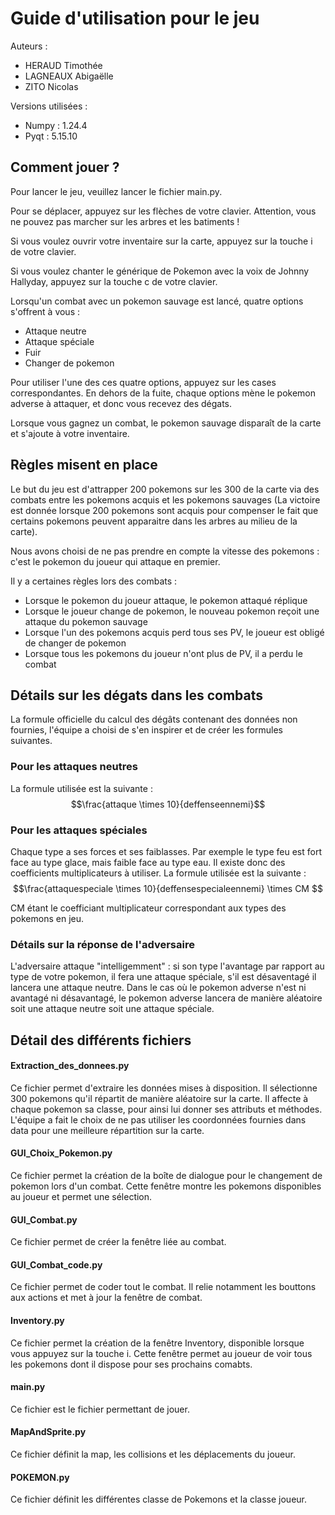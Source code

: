 # Guide d'utilisation pour le jeu
Auteurs :
- HERAUD Timothée
- LAGNEAUX Abigaëlle
- ZITO Nicolas

Versions utilisées :
  - Numpy : 1.24.4
  - Pyqt : 5.15.10

## Comment jouer ?
Pour lancer le jeu, veuillez lancer le fichier main.py.

Pour se déplacer, appuyez sur les flèches de votre clavier. 
Attention, vous ne pouvez pas marcher sur les arbres et les batiments !

Si vous voulez ouvrir votre inventaire sur la carte, appuyez sur la touche i de votre clavier.

Si vous voulez chanter le générique de Pokemon avec la voix de Johnny Hallyday, appuyez sur la touche c de votre clavier.

Lorsqu'un combat avec un pokemon sauvage est lancé, quatre options s'offrent à vous :
  - Attaque neutre
  - Attaque spéciale
  - Fuir
  - Changer de pokemon

Pour utiliser l'une des ces quatre options, appuyez sur les cases correspondantes.
En dehors de la fuite, chaque options mène le pokemon adverse à attaquer, et donc vous recevez des dégats.

Lorsque vous gagnez un combat, le pokemon sauvage disparaît de la carte et s'ajoute à votre inventaire.

## Règles misent en place
Le but du jeu est d'attrapper 200 pokemons sur les 300 de la carte via des combats entre les pokemons acquis et les pokemons sauvages (La victoire est donnée lorsque 200 pokemons sont acquis pour compenser le fait que certains pokemons peuvent apparaitre dans les arbres au milieu de la carte).

Nous avons choisi de ne pas prendre en compte la vitesse des pokemons : c'est le pokemon du joueur qui attaque en premier.

Il y a certaines règles lors des combats :
  - Lorsque le pokemon du joueur attaque, le pokemon attaqué réplique
  - Lorsque le joueur change de pokemon, le nouveau pokemon reçoit une attaque du pokemon sauvage
  - Lorsque l'un des pokemons acquis perd tous ses PV, le joueur est obligé de changer de pokemon
  - Lorsque tous les pokemons du joueur n'ont plus de PV, il a perdu le combat

## Détails sur les dégats dans les combats

La formule officielle du calcul des dégâts contenant des données non fournies, l'équipe a choisi de s'en inspirer et de créer les formules suivantes.

### Pour les attaques neutres
La formule utilisée est la suivante :
$$\frac{attaque \times 10}{deffenseennemi}$$

### Pour les attaques spéciales
Chaque type a ses forces et ses faiblasses. Par exemple le type feu est fort face au type glace, mais faible face au type eau. Il existe donc des coefficients multiplicateurs à utiliser.
La formule utilisée est la suivante :
$$\frac{attaquespeciale \times 10}{deffensespecialeennemi} \times CM $$

CM étant le coefficiant multiplicateur correspondant aux types des pokemons en jeu.

### Détails sur la réponse de l'adversaire
L'adversaire attaque "intelligemment" : si son type l'avantage par rapport au type de votre pokemon, il fera une attaque spéciale, s'il est désaventagé il lancera une attaque neutre.
Dans le cas où le pokemon adverse n'est ni avantagé ni désavantagé, le pokemon adverse lancera de manière aléatoire soit une attaque neutre soit une attaque spéciale.

## Détail des différents fichiers

#### Extraction_des_donnees.py
Ce fichier permet d'extraire les données mises à disposition. Il sélectionne 300 pokemons qu'il répartit de manière aléatoire sur la carte.
Il affecte à chaque pokemon sa classe, pour ainsi lui donner ses attributs et méthodes.
L'équipe a fait le choix de ne pas utiliser les coordonnées fournies dans data pour une meilleure répartition sur la carte.

#### GUI_Choix_Pokemon.py
Ce fichier permet la création de la boîte de dialogue pour le changement de pokemon lors d'un combat.
Cette fenêtre montre les pokemons disponibles au joueur et permet une sélection.

#### GUI_Combat.py
Ce fichier permet de créer la fenêtre liée au combat. 

#### GUI_Combat_code.py
Ce fichier permet de coder tout le combat. Il relie notamment les bouttons aux actions et met à jour la fenêtre de combat.

#### Inventory.py
Ce fichier permet la création de la fenêtre Inventory, disponible lorsque vous appuyez sur la touche i.
Cette fenêtre permet au joueur de voir tous les pokemons dont il dispose pour ses prochains comabts.

#### main.py
Ce fichier est le fichier permettant de jouer.

#### MapAndSprite.py
Ce fichier définit la map, les collisions et les déplacements du joueur. 

#### POKEMON.py
Ce fichier définit les différentes classe de Pokemons et la classe joueur.
